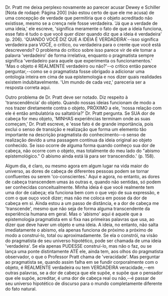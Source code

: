 Dr. Pratt me deixa perplexo novamente ao parecer acusar Dewey e Schiller [Nota de rodapé: Página 200] (não estou certo de que ele me acusa) de uma concepção de verdade que permitiria que o objeto acreditado não existisse, mesmo se a crença nele fosse verdadeira. 'Já que a verdade de uma ideia,' ele escreve, 'significa meramente o fato de que a ideia funciona, esse fato é tudo o que você quer dizer quando diz que a ideia é verdadeira' (p. 206). 'QUANDO VOCÊ DIZ QUE A IDEIA É VERDADEIRA'--isso significa verdadeira para VOCÊ, o crítico, ou verdadeira para o crente que você está descrevendo? O problema do crítico sobre isso parece vir de ele tomar a palavra 'verdadeiro' de forma irrelativa, enquanto o pragmatista sempre significa 'verdadeiro para aquele que experimenta os funcionamentos.' 'Mas o objeto é REALMENTE verdadeiro ou não?'--o crítico então parece perguntar,--como se o pragmatista fosse obrigado a adicionar uma ontologia inteira em cima de sua epistemologia e nos dizer quais realidades existem indubitavelmente. 'Um mundo de cada vez,' pareceria ser a resposta correta aqui.

Outro problema de Dr. Pratt deve ser notado. Diz respeito à 'transcendência' do objeto. Quando nossas ideias funcionam de modo a nos trazer diretamente contra o objeto, PRÓXIMO a ele, 'nossa relação com ele é então ambulatória ou saltatória?' Dr. Pratt pergunta. Se SUA dor de cabeça for meu objeto, 'MINHAS experiências terminam onde as suas começam,' Dr. Pratt escreve, e 'esse fato é de grande importância, pois exclui o senso de transição e realização que forma um elemento tão importante na descrição pragmatista do conhecimento--o senso de realização devido a uma passagem contínua da ideia original ao objeto conhecido. Se isso ocorre de alguma forma quando conheço sua dor de cabeça, não ocorre com o objeto, mas totalmente do meu lado do "abismo epistemológico." O abismo ainda está lá para ser transcendido.' (p. 158).

Algum dia, é claro, ou mesmo agora em algum lugar na vida maior do universo, as dores de cabeça de diferentes pessoas podem se tornar confluentes ou serem 'co-conscientes.' Aqui e agora, no entanto, as dores de cabeça transcendem umas às outras e, quando não sentidas, só podem ser conhecidas conceitualmente. Minha ideia é que você realmente tem uma dor de cabeça; ela funciona bem com o que vejo de sua expressão, e com o que ouço você dizer; mas não me coloca em posse da dor de cabeça em si. Ainda estou a um passo de distância, e a dor de cabeça me 'transcende', mesmo que não seja de forma alguma transcendente da experiência humana em geral. Mas o 'abismo' aqui é aquele que a epistemologia pragmatista em si fixa nas primeiras palavras que usa, ao dizer que deve haver um objeto e uma ideia. A ideia, no entanto, não salta imediatamente o abismo, ela apenas funciona de próximo a próximo de modo a construí-lo, total ou aproximadamente. Se ela o constrói, na visão do pragmatista de seu universo hipotético, pode ser chamada de uma ideia 'verdadeira'. Se ela apenas PUDESSE construí-lo, mas não o faz, ou se lança uma ponte distintamente ATÉ ele, ainda tem, aos olhos do pragmatista observador, o que o Professor Pratt chama de 'veracidade'. Mas perguntar ao pragmatista se, quando assim falha em se fundir corporalmente com o objeto, é REALMENTE verdadeira ou tem VERDADEIRA veracidade,--em outras palavras, se a dor de cabeça que ele supõe, e supõe que o pensador que ele supõe, acreditar, é uma dor de cabeça real ou não,--é passar de seu universo hipotético de discurso para o mundo completamente diferente do fato natural.